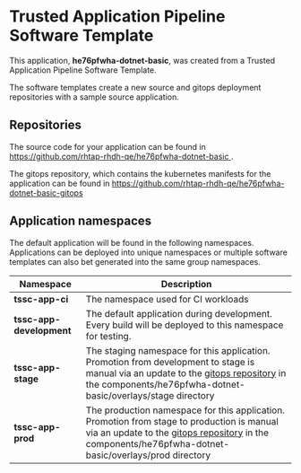 # Trusted Application Pipeline Software Template

This application, **he76pfwha-dotnet-basic**, was created from a Trusted Application Pipeline Software Template.

The software templates create a new source and gitops deployment repositories with a sample source application. 

## Repositories

The source code for your application can be found in [https://github.com/rhtap-rhdh-qe/he76pfwha-dotnet-basic ](https://github.com/rhtap-rhdh-qe/he76pfwha-dotnet-basic ).
 
The gitops repository, which contains the kubernetes manifests for the application can be found in 
[https://github.com/rhtap-rhdh-qe/he76pfwha-dotnet-basic-gitops ](https://github.com/rhtap-rhdh-qe/he76pfwha-dotnet-basic-gitops ) 

## Application namespaces 

The default application will be found in the following namespaces. Applications can be deployed into unique namespaces or multiple software templates can also bet generated into the same group namespaces.  

|  Namespace   |  Description   |  
| -------- | -------- |
| **tssc-app-ci** | The namespace used for CI workloads |
| **tssc-app-development** | The default application during development. Every build will be deployed to this namespace for testing. |
| **tssc-app-stage** | The staging namespace for this application. Promotion from development to stage is manual via an update to the [gitops repository](https://github.com/rhtap-rhdh-qe/he76pfwha-dotnet-basic-gitops ) in the components/he76pfwha-dotnet-basic/overlays/stage directory |
| **tssc-app-prod** | The production namespace for this application. Promotion from stage to production is manual via an update to the [gitops repository](https://github.com/rhtap-rhdh-qe/he76pfwha-dotnet-basic-gitops ) in the components/he76pfwha-dotnet-basic/overlays/prod directory |